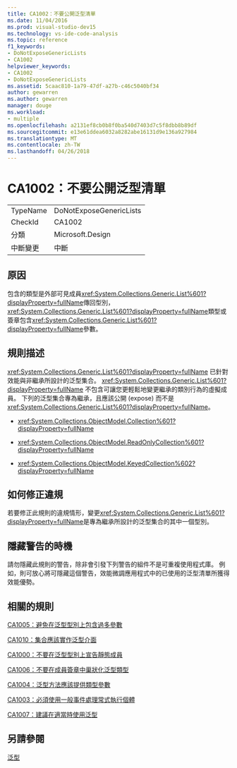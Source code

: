 ```yaml
---
title: CA1002：不要公開泛型清單
ms.date: 11/04/2016
ms.prod: visual-studio-dev15
ms.technology: vs-ide-code-analysis
ms.topic: reference
f1_keywords:
- DoNotExposeGenericLists
- CA1002
helpviewer_keywords:
- CA1002
- DoNotExposeGenericLists
ms.assetid: 5caac810-1a79-47df-a27b-c46c5040bf34
author: gewarren
ms.author: gewarren
manager: douge
ms.workload:
- multiple
ms.openlocfilehash: a2131ef8cb0b8f0ba540d7403d7c5f8dbb8b89df
ms.sourcegitcommit: e13e61ddea6032a8282abe16131d9e136a927984
ms.translationtype: MT
ms.contentlocale: zh-TW
ms.lasthandoff: 04/26/2018
---
```

# <a name="ca1002-do-not-expose-generic-lists"></a>CA1002：不要公開泛型清單
|||
|-|-|
|TypeName|DoNotExposeGenericLists|
|CheckId|CA1002|
|分類|Microsoft.Design|
|中斷變更|中斷|

## <a name="cause"></a>原因
 包含的類型是外部可見成員<xref:System.Collections.Generic.List%601?displayProperty=fullName>傳回型別，<xref:System.Collections.Generic.List%601?displayProperty=fullName>類型或簽章包含<xref:System.Collections.Generic.List%601?displayProperty=fullName>參數。

## <a name="rule-description"></a>規則描述
 <xref:System.Collections.Generic.List%601?displayProperty=fullName> 已針對效能與非繼承所設計的泛型集合。 <xref:System.Collections.Generic.List%601?displayProperty=fullName> 不包含可讓您更輕鬆地變更繼承的類別行為的虛擬成員。 下列的泛型集合專為繼承，且應該公開 (expose) 而不是<xref:System.Collections.Generic.List%601?displayProperty=fullName>。

-   <xref:System.Collections.ObjectModel.Collection%601?displayProperty=fullName>

-   <xref:System.Collections.ObjectModel.ReadOnlyCollection%601?displayProperty=fullName>

-   <xref:System.Collections.ObjectModel.KeyedCollection%602?displayProperty=fullName>

## <a name="how-to-fix-violations"></a>如何修正違規
 若要修正此規則的違規情形，變更<xref:System.Collections.Generic.List%601?displayProperty=fullName>是專為繼承所設計的泛型集合的其中一個型別。

## <a name="when-to-suppress-warnings"></a>隱藏警告的時機
 請勿隱藏此規則的警告，除非會引發下列警告的組件不是可重複使用程式庫。 例如，則可放心將可隱藏這個警告，效能微調應用程式中的已使用的泛型清單所獲得效能優勢。

## <a name="related-rules"></a>相關的規則
 [CA1005：避免在泛型型別上包含過多參數](../code-quality/ca1005-avoid-excessive-parameters-on-generic-types.md)

 [CA1010：集合應該實作泛型介面](../code-quality/ca1010-collections-should-implement-generic-interface.md)

 [CA1000：不要在泛型型別上宣告靜態成員](../code-quality/ca1000-do-not-declare-static-members-on-generic-types.md)

 [CA1006：不要在成員簽章中巢狀化泛型類型](../code-quality/ca1006-do-not-nest-generic-types-in-member-signatures.md)

 [CA1004：泛型方法應該提供類型參數](../code-quality/ca1004-generic-methods-should-provide-type-parameter.md)

 [CA1003：必須使用一般事件處理常式執行個體](../code-quality/ca1003-use-generic-event-handler-instances.md)

 [CA1007：建議在適當時使用泛型](../code-quality/ca1007-use-generics-where-appropriate.md)

## <a name="see-also"></a>另請參閱
 [泛型](/dotnet/csharp/programming-guide/generics/index)
